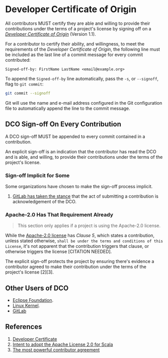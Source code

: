 # Developer Certificate of Origin

All contributors MUST certify they are able and willing to provide their contributions under the terms of a project's license by signing off on a [_Developer Certificate of Origin_](https://developercertificate.org/) (Version 1.1).

For a contributor to certify their ability, and willingness, to meet the requirements of the _Developer Certificate of Origin_, the following line must be included as the last line of a commit message for every commit contributed:

```
Signed-off-by: FirstName LastName <email@example.org>
```

To append the `Signed-off-by` line automatically, pass the `-s`, or `--signoff`, flag to `git commit`:

```bash
git commit --signoff
```

Git will use the name and e-mail address configured in the Git configuration file to automatically append the line to the commit message.

## DCO Sign-off On Every Contribution

A DCO sign-off MUST be appended to every commit contained in a contribution.

An explicit sign-off is an indication that the contributor has read the DCO and is able, and willing, to provide their contributions under the terms of the project's license.

### Sign-off Implicit for Some

Some organizations have chosen to make the sign-off process implicit.

1. [GitLab has taken the stance](https://gitlab.com/gitlab-org/gitlab-ce/issues/43293#note_90822944) that the act of submitting a contribution is acknowledgement of the DCO.

### Apache-2.0 Has That Requirement Already

> This section only applies if a project is using the Apache-2.0 license.

While the [Apache-2.0 license](https://www.apache.org/licenses/LICENSE-2.0.html) has _Clause 5_, which states a contribution, unless stated otherwise, `shall be under the terms and conditions of this License`, it's not apparent that the contribution triggers that clause, or otherwise triggers the license [CITATION NEEDED].

The explicit sign-off protects the project by ensuring there's evidence a contributor agreed to make their contribution under the terms of the project's license [2][3].

## Other Users of DCO

- [Eclipse Foundation](https://www.eclipse.org/legal/DCO.php).
- [Linux Kernel](https://elinux.org/Developer_Certificate_Of_Origin).
- [GitLab](https://about.gitlab.com/press/releases/2017-11-01-gitlab-transitions-contributor-license.html)

## References

1. [Developer Certificate](https://developercertificate.org/)
2. [Intent to adopt the Apache License 2.0 for Scala](https://www.scala-lang.org/news/license-change.html)
3. [The most powerful contributor agreement](https://lwn.net/Articles/592503/)
